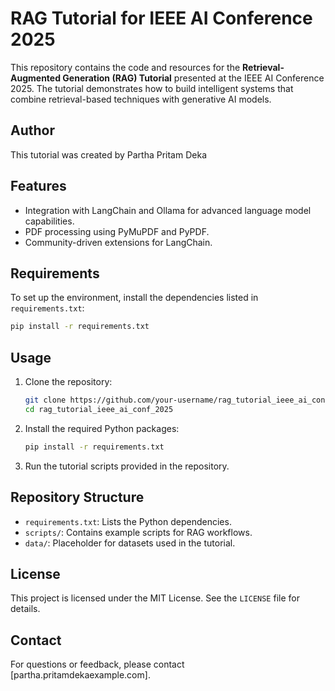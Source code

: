 # RAG Tutorial for IEEE AI Conference 2025

This repository contains the code and resources for the **Retrieval-Augmented Generation (RAG) Tutorial** presented at the IEEE AI Conference 2025. The tutorial demonstrates how to build intelligent systems that combine retrieval-based techniques with generative AI models.

## Author
This tutorial was created by Partha Pritam Deka

## Features
- Integration with LangChain and Ollama for advanced language model capabilities.
- PDF processing using PyMuPDF and PyPDF.
- Community-driven extensions for LangChain.

## Requirements
To set up the environment, install the dependencies listed in `requirements.txt`:
```bash
pip install -r requirements.txt
```

## Usage
1. Clone the repository:
   ```bash
   git clone https://github.com/your-username/rag_tutorial_ieee_ai_conf_2025.git
   cd rag_tutorial_ieee_ai_conf_2025
   ```

2. Install the required Python packages:
   ```bash
   pip install -r requirements.txt
   ```

3. Run the tutorial scripts provided in the repository.

## Repository Structure
- `requirements.txt`: Lists the Python dependencies.
- `scripts/`: Contains example scripts for RAG workflows.
- `data/`: Placeholder for datasets used in the tutorial.

## License
This project is licensed under the MIT License. See the `LICENSE` file for details.

## Contact
For questions or feedback, please contact [partha.pritamdekaexample.com].
